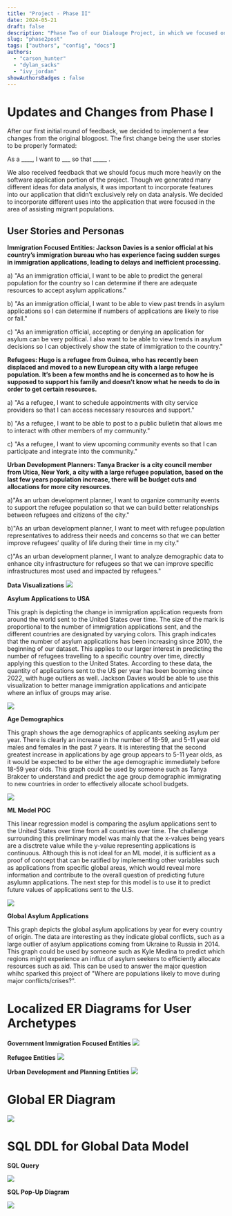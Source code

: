 ```yaml
---
title: "Project - Phase II"
date: 2024-05-21
draft: false
description: "Phase Two of our Dialouge Project, in which we focused on developing our app’s data model and sourcing the ML-models data to perform some exploratory data analysis."
slug: "phase2post"
tags: ["authors", "config", "docs"]
authors:
  - "carson_hunter"
  - "dylan_sacks"
  - "ivy_jordan"
showAuthorsBadges : false
---
```


# Updates and Changes from Phase I

After our first initial round of feedback, we decided to implement a few changes from the original blogpost. The first change being the user stories to be properly formated: 

As a ____, I want to ___ so that _____ . 

We also received feedback that we should focus much more heavily on the software application portion of the project. Though we generated many different ideas for data analysis, it was important to incorporate features into our application that didn’t exclusively rely on data analysis. We decided to incorporate different uses into the application that were focused in the area of assisting migrant populations. 

## User Stories and Personas

**Immigration Focused Entities: Jackson Davies is a senior official at his country’s immigration bureau who has experience facing sudden surges in immigration applications, leading to delays and inefficient processing.**

a) "As an immigration official, I want to be able to predict the general population for the country so I can determine if there are adequate resources to accept asylum applications."

b) "As an immigration official, I want to be able to view past trends in asylum applications so I can determine if numbers of applications are likely to rise or fall." 

c) "As an immigration official, accepting or denying an application for asylum can be very political. I also want to be able to view trends in asylum decisions so I can objectively show the state of immigration to the country."


**Refugees: Hugo is a refugee from Guinea, who has recently been displaced and moved to a new European city with a large refugee population. It’s been a few months and he is concerned as to how he is supposed to support his family and doesn’t know what he needs to do in order to get certain resources.**

a) "As a refugee, I want to schedule appointments with city service providers so that I can access necessary resources and support."

b) "As a refugee, I want to be able to post to a public bulletin that allows me to interact with other members of my community." 

c) "As a refugee, I want to view upcoming community events so that I can participate and integrate into the community."


**Urban Development Planners: Tanya Bracker is a city council member from Utica, New York, a city with a large refugee population, based on the last few years population increase, there will be budget cuts and allocations for more city resources.**

a)"As an urban development planner, I want to organize community events to support the refugee population so that we can build better relationships between refugees and citizens of the city." 

b)"As an urban development planner, I want to meet with refugee population representatives to address their needs and concerns so that we can better improve refugees’ quality of life during their time in my city."

c)"As an urban development planner, I want to analyze demographic data to enhance city infrastructure for refugees so that we can improve specific infrastructures most used and impacted by refugees."


**Data Visualizations**
<img src = "https://i.imgur.com/TDNNZUF.png"/>

**Asylum Applications to USA**

This graph is depicting the change in immigration application requests from around the world sent to the United States over time. The size of the mark is proportional to the number of immigration applications sent, and the different countries are designated by varying colors. This graph indicates that the number of asylum applications has been increasing since 2010, the beginning of our dataset. This applies to our larger interest in predicting the number of refugees travelling to a specific country over time, directly applying this question to the United States. According to these data, the quantity of applications sent to the US per year has been booming since 2022, with huge outliers as well. Jackson Davies would be able to use this visualization to better manage immigration applications and anticipate where an influx of groups may arise.


<img src = "https://i.imgur.com/hOvzYWt.png"/>

**Age Demographics**

This graph shows the age demographics of applicants seeking asylum per year. There is clearly an increase in the number of 18-59, and 5-11 year old males and females in the past 7 years. It is interesting that the second greatest increase in applications by age group appears to 5-11 year olds, as it would be expected to be either the age demographic immediately before 18-59 year olds. This graph could be used by someone such as Tanya Brakcer to understand and predict the age group demographic immigrating to new countries in order to effectively allocate school budgets. 

<img src = "https://i.imgur.com/uHC5CB7.png"/>

**ML Model POC** 

This linear regression model is comparing the asylum applications sent to the United States over time from all countries over time. The challenge surrounding this preliminary model was mainly that the x-values being years are a disctrete value while the y-value representing applications is continuous. Although this is not ideal for an ML model, it is sufficient as a proof of concept that can be ratified by implementing other variables such as applications from specific global areas, which would reveal more information and contribute to the overall question of predicting future asylumn applications. The next step for this model is to use it to predict future values of applications sent to the U.S.

<img src = "https://i.imgur.com/NF08BZZ.png"/>

**Global Asylum Applications**

This graph depicts the global asylum applications by year for every country of origin. The data are interesting as they indicate global conflicts, such as a large outlier of asylum applications coming from Ukraine to Russia in 2014. This graph could be used by someone such as Kyle Medina to predict which regions might experience an influx of asylum seekers to efficiently allocate resources such as aid. This can be used to answer the major question whihc sparked this project of "Where are populations likely to move during major conflicts/crises?".

# Localized ER Diagrams for User Archetypes 

**Government Immigration Focused Entities**
<img src = "https://i.imgur.com/5lv14AN.png">


**Refugee Entities**
<img src = "https://i.imgur.com/0sxPRK2.png">


**Urban Development and Planning Entities**
<img src = "https://i.imgur.com/0SvOeaM.png">


# Global ER Diagram
<img src = "https://i.imgur.com/LJgbUFF.png">


# SQL DDL for Global Data Model
**SQL Query**

<img src = "https://i.imgur.com/lIUu9yd.jpeg">

**SQL Pop-Up Diagram**

<img src = "https://i.imgur.com/zOUWTg6.png">
